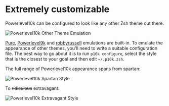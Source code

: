 # Extremely customizable

Powerlevel10k can be configured to look like any other Zsh theme out there.

![Powerlevel10k Other Theme Emulation](https://raw.githubusercontent.com/romkatv/powerlevel10k-media/master/other-theme-emulation.gif)

[Pure](pure_compatibility.md), [Powerlevel9k](p9k_compatibility.md) and [robbyrussell](../faq.md#how-to-make-powerlevel10k-look-like-robbyrussell-oh-my-zsh-theme) emulations are built-in.
To emulate the appearance of other themes, you'll need to write a suitable configuration file. The
best way to go about it is to run `p10k configure`, select the style that is the closest to your
goal and then edit `~/.p10k.zsh`.

The full range of Powerlevel10k appearance spans from spartan:

![Powerlevel10k Spartan Style](https://raw.githubusercontent.com/romkatv/powerlevel10k-media/master/spartan-style.png)

To ~~ridiculous~~ extravagant:

![Powerlevel10k Extravagant Style](https://raw.githubusercontent.com/romkatv/powerlevel10k-media/master/extravagant-style.png)
